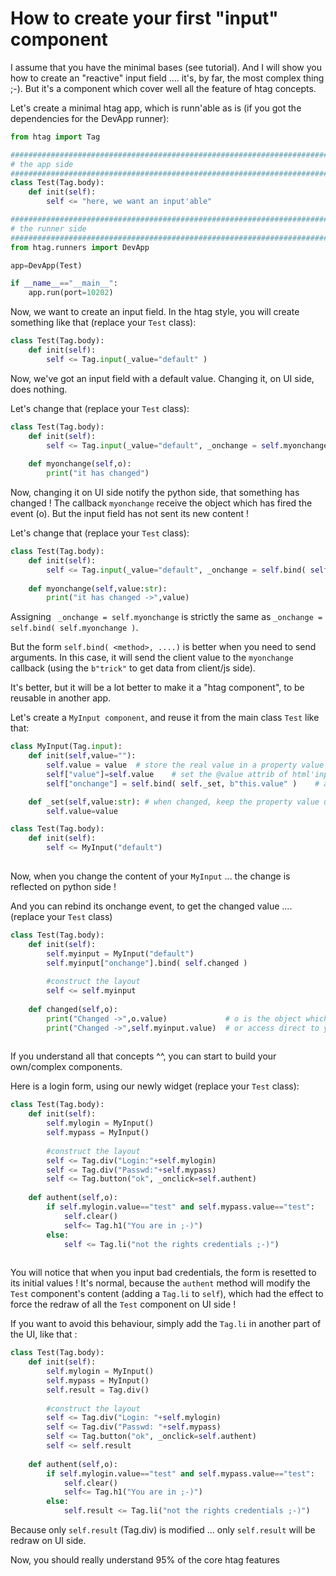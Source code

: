 # How to create your first "input" component

I assume that you have the minimal bases (see tutorial). And I will show you how to create an "reactive" input field .... it's, by far, the most complex thing ;-). But it's a component which cover well all the feature of htag concepts.

Let's create a minimal htag app, which is runn'able as is (if you got the dependencies for the DevApp runner):

```python
from htag import Tag

###############################################################################    
# the app side
###############################################################################    
class Test(Tag.body):
    def init(self):
        self <= "here, we want an input'able"

###############################################################################    
# the runner side
###############################################################################    
from htag.runners import DevApp

app=DevApp(Test)

if __name__=="__main__":
    app.run(port=10202)

```

Now, we want to create an input field. In the htag style, you will
create something like that (replace your `Test` class):
    
```python
class Test(Tag.body):
    def init(self):
        self <= Tag.input(_value="default" )        

```

Now, we've got an input field with a default value.
Changing it, on UI side, does nothing.

Let's change that (replace your `Test` class):

```python
class Test(Tag.body):
    def init(self):
        self <= Tag.input(_value="default", _onchange = self.myonchange)
        
    def myonchange(self,o):
        print("it has changed")
```

Now, changing it on UI side notify the python side, that something has changed !
The callback `myonchange` receive the object which has fired the event (o).
But the input field has not sent its new content !

Let's change that (replace your `Test` class):

```python
class Test(Tag.body):
    def init(self):
        self <= Tag.input(_value="default", _onchange = self.bind( self.myonchange, b"this.value" ) )
        
    def myonchange(self,value:str):
        print("it has changed ->",value)
```

Assigning ` _onchange = self.myonchange` is strictly the same as `_onchange = self.bind( self.myonchange )`. 

But the form `self.bind( <method>, ....)` is better when you need to send arguments. In this case, it will send the client value
to the `myonchange` callback (using the `b"trick"` to get data from client/js side).

It's better, but it will be a lot better to make it a "htag component", to be reusable in another app.

Let's create a `MyInput component`, and reuse it from the main class `Test` like that:

```python
class MyInput(Tag.input):
    def init(self,value=""):
        self.value = value  # store the real value in a property value
        self["value"]=self.value    # set the @value attrib of html'input
        self["onchange"] = self.bind( self._set, b"this.value" )    # assign an event to reflect change

    def _set(self,value:str): # when changed, keep the property value up-to-date
        self.value=value

class Test(Tag.body):
    def init(self):
        self <= MyInput("default")
        
```

Now, when you change the content of your `MyInput` ... the change is reflected on python side !

And you can rebind its onchange event, to get the changed value ....(replace your `Test` class)

```python
class Test(Tag.body):
    def init(self):
        self.myinput = MyInput("default")
        self.myinput["onchange"].bind( self.changed )
        
        #construct the layout
        self <= self.myinput
    
    def changed(self,o):
        print("Changed ->",o.value)             # o is the object which has fired the event
        print("Changed ->",self.myinput.value)  # or access direct to your reference
        
```

If you understand all that concepts ^^, you can start to build your own/complex components.

Here is a login form, using our newly widget (replace your `Test` class):

```python
class Test(Tag.body):
    def init(self):
        self.mylogin = MyInput()
        self.mypass = MyInput()
        
        #construct the layout
        self <= Tag.div("Login:"+self.mylogin)
        self <= Tag.div("Passwd:"+self.mypass)
        self <= Tag.button("ok", _onclick=self.authent)
    
    def authent(self,o):
        if self.mylogin.value=="test" and self.mypass.value=="test":
            self.clear()
            self<= Tag.h1("You are in ;-)")
        else:
            self <= Tag.li("not the rights credentials ;-)")
        
```    

You will notice that when you input bad credentials, the form is resetted to its initial values ! It's normal, because the `authent` method will modify the `Test` component's content (adding a `Tag.li` to `self`), which had the effect to force the redraw of all the `Test` component on UI side !

If you want to avoid this behaviour, simply add the `Tag.li` in another part of the UI, like that :

```python
class Test(Tag.body):
    def init(self):
        self.mylogin = MyInput()
        self.mypass = MyInput()
        self.result = Tag.div()
        
        #construct the layout
        self <= Tag.div("Login: "+self.mylogin)
        self <= Tag.div("Passwd: "+self.mypass)
        self <= Tag.button("ok", _onclick=self.authent)
        self <= self.result
    
    def authent(self,o):
        if self.mylogin.value=="test" and self.mypass.value=="test":
            self.clear()
            self<= Tag.h1("You are in ;-)")
        else:
            self.result <= Tag.li("not the rights credentials ;-)")
```

Because only `self.result` (Tag.div) is modified ... only `self.result` will be redraw on UI side.

Now, you should really understand 95% of the core htag features
